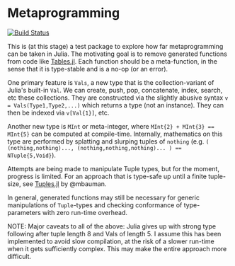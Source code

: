 # Metaprogramming

[![Build Status](https://travis-ci.org/andyferris/Metaprogramming.jl.svg?branch=master)](https://travis-ci.org/andyferris/Metaprogramming.jl)

This is (at this stage) a test package to explore how far metaprogramming can
be taken in Julia. The motivating goal is to remove generated functions from
code like [Tables.jl](https://github,com/FugroRoames/Tables.jl). Each function
should be a meta-function, in the sense that it is type-stable and is a no-op
(or an error).

One primary feature is `Vals`, a new type that is the collection-variant of
Julia's built-in `Val`. We can create, push, pop, concatenate, index, search,
etc these collections. They are constructed via the slightly abusive syntax
`v = Vals(Type1,Type2,...)` which returns a type (not an instance). They
can then be indexed via `v[Val{1}]`, etc.

Another new type is `MInt` or meta-integer, where `MInt{2} + MInt{3} == MInt{5}`
can be computed at compile-time. Internally, mathematics on this type are performed
by splatting and slurping tuples of `nothing` (e.g. `( (nothing,nothing)..., (nothing,nothing,nothing)... ) == NTuple{5,Void}`).

Attempts are being made to manipulate Tuple types, but for the moment, progress
is limited. For an approach that is type-safe up until a finite tuple-size, see
[Tuples.jl](https://github.com/mbauman/Tuples.jl) by @mbauman.

In general, generated functions may still be necessary for generic manipulations
of `Tuple`-types and checking conformance of type-parameters with zero run-time
overhead.

NOTE: Major caveats to all of the above: Julia gives up with strong type following
after tuple length 8 and Vals of length 5. I assume this has been implemented to
avoid slow compilation, at the risk of a slower run-time when it gets sufficiently complex.
This may make the entire approach more difficult.
